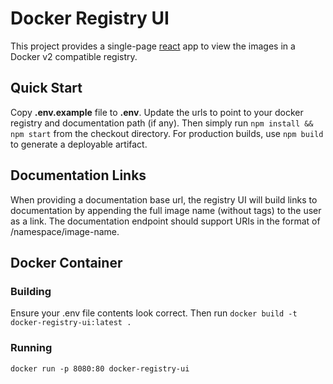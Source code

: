# Docker Registry UI #

This project provides a single-page [react](https://facebook.github.io/react/) app to view the images in a Docker v2 compatible registry.

## Quick Start ##

Copy **.env.example** file to **.env**. Update the urls to point to your docker registry and documentation path (if any).  Then simply run `npm install && npm start` from the checkout directory.  For production builds, use `npm build` to generate a deployable artifact.

## Documentation Links ##

When providing a documentation base url, the registry UI will build links to documentation by appending the full image name (without tags) to the user as a link.  The documentation endpoint should support URIs in the format of <baseURL>/namespace/image-name.

## Docker Container ##

### Building ###

Ensure your .env file contents look correct.  Then run `docker build -t docker-registry-ui:latest .`

### Running ###

`docker run -p 8080:80 docker-registry-ui`
